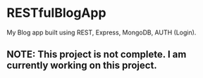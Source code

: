 # RESTfulBlogApp
My Blog app built using REST, Express, MongoDB, AUTH (Login).

## NOTE: This project is not complete. I am currently working on this project.

